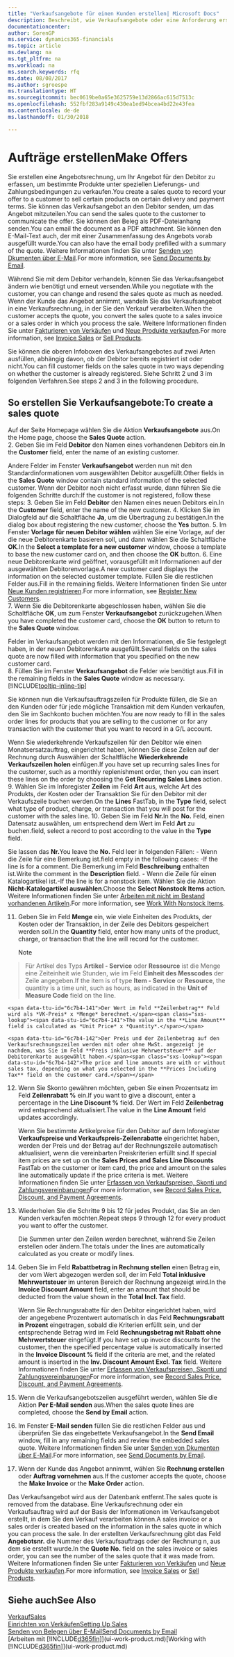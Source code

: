 ```yaml
---
title: "Verkaufsangebote für einen Kunden erstellen| Microsoft Docs"
description: Beschreibt, wie Verkaufsangebote oder eine Anforderung erstellt wird, um Ihr Angebot zu erfassen, um unter bestimmten Bedingungen einem Kunden zu verkaufen.
documentationcenter: 
author: SorenGP
ms.service: dynamics365-financials
ms.topic: article
ms.devlang: na
ms.tgt_pltfrm: na
ms.workload: na
ms.search.keywords: rfq
ms.date: 08/08/2017
ms.author: sgroespe
ms.translationtype: HT
ms.sourcegitcommit: bec0619be0a65e3625759e13d2866ac615d7513c
ms.openlocfilehash: 552fbf283a9149c430ea1ed94bcea4bd22e43fea
ms.contentlocale: de-de
ms.lasthandoff: 01/30/2018

---
```

# <a name="make-offers"></a><span data-ttu-id="6c7b4-103">Aufträge erstellen</span><span class="sxs-lookup"><span data-stu-id="6c7b4-103">Make Offers</span></span>
<span data-ttu-id="6c7b4-104">Sie erstellen eine Angebotsrechnung, um Ihr Angebot für den Debitor zu erfassen, um bestimmte Produkte unter speziellen Lieferungs- und Zahlungsbedingungen zu verkaufen.</span><span class="sxs-lookup"><span data-stu-id="6c7b4-104">You create a sales quote to record your offer to a customer to sell certain products on certain delivery and payment terms.</span></span> <span data-ttu-id="6c7b4-105">Sie können das Verkaufsangebot an den Debitor senden, um das Angebot mitzuteilen.</span><span class="sxs-lookup"><span data-stu-id="6c7b4-105">You can send the sales quote to the customer to communicate the offer.</span></span> <span data-ttu-id="6c7b4-106">Sie können den Beleg als PDF-Dateianhang senden.</span><span class="sxs-lookup"><span data-stu-id="6c7b4-106">You can email the document as a PDF attachment.</span></span> <span data-ttu-id="6c7b4-107">Sie können den E-Mail-Text auch, der mit einer Zusammenfassung des Angebots vorab ausgefüllt wurde.</span><span class="sxs-lookup"><span data-stu-id="6c7b4-107">You can also have the email body prefilled with a summary of the quote.</span></span> <span data-ttu-id="6c7b4-108">Weitere Informationen finden Sie unter [Senden von Dkumenten über E-Mail](ui-how-send-documents-email.md).</span><span class="sxs-lookup"><span data-stu-id="6c7b4-108">For more information, see [Send Documents by Email](ui-how-send-documents-email.md).</span></span>

<span data-ttu-id="6c7b4-109">Während Sie mit dem Debitor verhandeln, können Sie das Verkaufsangebot ändern wie benötigt und erneut versenden.</span><span class="sxs-lookup"><span data-stu-id="6c7b4-109">While you negotiate with the customer, you can change and resend the sales quote as much as needed.</span></span> <span data-ttu-id="6c7b4-110">Wenn der Kunde das Angebot annimmt, wandeln Sie das Verkaufsangebot in eine Verkaufsrechnung, in der Sie den Verkauf verarbeiten.</span><span class="sxs-lookup"><span data-stu-id="6c7b4-110">When the customer accepts the quote, you convert the sales quote to a sales invoice or a sales order in which you process the sale.</span></span> <span data-ttu-id="6c7b4-111">Weitere Informationen finden Sie unter [Fakturieren von Verkäufen](sales-how-invoice-sales.md) und [Neue Produkte verkaufen](sales-how-sell-products.md).</span><span class="sxs-lookup"><span data-stu-id="6c7b4-111">For more information, see [Invoice Sales](sales-how-invoice-sales.md) or [Sell Products](sales-how-sell-products.md).</span></span>

<span data-ttu-id="6c7b4-112">Sie können die oberen Infoboxen des Verkaufsangebotes auf zwei Arten ausfüllen, abhängig davon, ob der Debitor bereits registriert ist oder nicht.</span><span class="sxs-lookup"><span data-stu-id="6c7b4-112">You can fill customer fields on the sales quote in two ways depending on whether the customer is already registered.</span></span> <span data-ttu-id="6c7b4-113">Siehe Schritt 2 und 3 im folgenden Verfahren.</span><span class="sxs-lookup"><span data-stu-id="6c7b4-113">See steps 2 and 3 in the following procedure.</span></span>

## <a name="to-create-a-sales-quote"></a><span data-ttu-id="6c7b4-114">So erstellen Sie Verkaufsangebote:</span><span class="sxs-lookup"><span data-stu-id="6c7b4-114">To create a sales quote</span></span>
<span data-ttu-id="6c7b4-115">Auf der Seite Homepage wählen Sie die Aktion **Verkaufsangebote** aus.</span><span class="sxs-lookup"><span data-stu-id="6c7b4-115">On the Home page,  choose the **Sales Quote** action.</span></span>  
2. <span data-ttu-id="6c7b4-116">Geben Sie im Feld **Debitor** den Namen eines vorhandenen Debitors ein.</span><span class="sxs-lookup"><span data-stu-id="6c7b4-116">In the **Customer** field, enter the name of an existing customer.</span></span>

   <span data-ttu-id="6c7b4-117">Andere Felder im Fenster **Verkaufsangebot** werden nun mit den Standardinformationen vom ausgewählten Debitor ausgefüllt.</span><span class="sxs-lookup"><span data-stu-id="6c7b4-117">Other fields in the **Sales Quote** window contain standard information of the selected customer.</span></span> <span data-ttu-id="6c7b4-118">Wenn der Debitor noch nicht erfasst wurde, dann führen Sie die folgenden Schritte durch:</span><span class="sxs-lookup"><span data-stu-id="6c7b4-118">If the customer is not registered, follow these steps:</span></span>
3. <span data-ttu-id="6c7b4-119">Geben Sie im Feld **Debitor** den Namen eines neuen Debitors ein.</span><span class="sxs-lookup"><span data-stu-id="6c7b4-119">In the **Customer** field, enter the name of the new customer.</span></span>
4. <span data-ttu-id="6c7b4-120">Klicken Sie im Dialogfeld auf die Schaltfläche **Ja**, um die Übertragung zu bestätigen.</span><span class="sxs-lookup"><span data-stu-id="6c7b4-120">In the dialog box about registering the new customer, choose the **Yes** button.</span></span>
5. <span data-ttu-id="6c7b4-121">Im Fenster **Vorlage für neuen Debitor wählen** wählen Sie eine Vorlage, auf der die neue Debitorenkarte basieren soll, und dann wählen Sie die Schaltfläche **OK**.</span><span class="sxs-lookup"><span data-stu-id="6c7b4-121">In the **Select a template for a new customer** window, choose a template to base the new customer card on, and then choose the **OK** button.</span></span>
6. <span data-ttu-id="6c7b4-122">Eine neue Debitorenkarte wird geöffnet, vorausgefüllt mit Informationen auf der ausgewählten Debitorenvorlage.</span><span class="sxs-lookup"><span data-stu-id="6c7b4-122">A new customer card displays the information on the selected customer template.</span></span> <span data-ttu-id="6c7b4-123">Füllen Sie die restlichen Felder aus.</span><span class="sxs-lookup"><span data-stu-id="6c7b4-123">Fill in the remaining fields.</span></span> <span data-ttu-id="6c7b4-124">Weitere Informationen finden Sie unter [Neue Kunden registrieren](sales-how-register-new-customers.md).</span><span class="sxs-lookup"><span data-stu-id="6c7b4-124">For more information, see [Register New Customers](sales-how-register-new-customers.md).</span></span>  
7. <span data-ttu-id="6c7b4-125">Wenn Sie die Debitorenkarte abgeschlossen haben, wählen Sie die Schaltfläche **OK**, um zum Fenster **Verkaufsangebot** zurückzugehen.</span><span class="sxs-lookup"><span data-stu-id="6c7b4-125">When you have completed the customer card, choose the **OK** button to return to the **Sales Quote** window.</span></span>

   <span data-ttu-id="6c7b4-126">Felder im Verkaufsangebot werden mit den Informationen, die Sie festgelegt haben, in der neuen Debitorenkarte ausgefüllt.</span><span class="sxs-lookup"><span data-stu-id="6c7b4-126">Several fields on the sales quote are now filled with information that you specified on the new customer card.</span></span>  
8. <span data-ttu-id="6c7b4-127">Füllen Sie im Fenster **Verkaufsangebot** die Felder wie benötigt aus.</span><span class="sxs-lookup"><span data-stu-id="6c7b4-127">Fill in the remaining fields in the **Sales Quote** window as necessary.</span></span> [!INCLUDE[tooltip-inline-tip](includes/tooltip-inline-tip_md.md)]  

<span data-ttu-id="6c7b4-128">Sie können nun die Verkaufsauftragszeilen für Produkte füllen, die Sie an den Kunden oder für jede mögliche Transaktion mit dem Kunden verkaufen, den Sie im Sachkonto buchen möchten.</span><span class="sxs-lookup"><span data-stu-id="6c7b4-128">You are now ready to fill in the sales order lines for products that you are selling to the customer or for any transaction with the customer that you want to record in a G/L account.</span></span>   

<span data-ttu-id="6c7b4-129">Wenn Sie wiederkehrende Verkaufszeilen für den Debitor wie einen Monatsersatzauftrag, eingerichtet haben, können Sie diese Zeilen auf der Rechnung durch Auswählen der Schaltfläche **Wiederkehrende Verkaufszeilen holen** einfügen.</span><span class="sxs-lookup"><span data-stu-id="6c7b4-129">If you have set up recurring sales lines for the customer, such as a monthly replenishment order, then you can insert these lines on the order by choosing the **Get Recurring Sales Lines** action.</span></span>  
9. <span data-ttu-id="6c7b4-130">Wählen Sie im Inforegister **Zeilen** im Feld **Art** aus, welche Art des Produkts, der Kosten oder der Transaktion Sie für den Debitor mit der Verkaufszeile buchen werden.</span><span class="sxs-lookup"><span data-stu-id="6c7b4-130">On the **Lines** FastTab, in the **Type** field, select what type of product, charge, or transaction that you will post for the customer with the sales line.</span></span>
10. <span data-ttu-id="6c7b4-131">Geben Sie im Feld **Nr.**</span><span class="sxs-lookup"><span data-stu-id="6c7b4-131">In the **No.**</span></span> <span data-ttu-id="6c7b4-132">Feld, einen Datensatz auswählen, um entsprechend dem Wert im Feld **Art** zu buchen.</span><span class="sxs-lookup"><span data-stu-id="6c7b4-132">field, select a record to post according to the value in the **Type** field.</span></span>

 <span data-ttu-id="6c7b4-133">Sie lassen das **Nr.**</span><span class="sxs-lookup"><span data-stu-id="6c7b4-133">You leave the **No.**</span></span> <span data-ttu-id="6c7b4-134">Feld leer in folgenden Fällen: - Wenn die Zeile für eine Bemerkung ist.</span><span class="sxs-lookup"><span data-stu-id="6c7b4-134">field empty in the following cases: -If the line is for a comment.</span></span> <span data-ttu-id="6c7b4-135">Die Bemerkung im Feld **Beschreibung** enthalten ist.</span><span class="sxs-lookup"><span data-stu-id="6c7b4-135">Write the comment in the **Description** field.</span></span>
 <span data-ttu-id="6c7b4-136">- Wenn die Zeile für einen Katalogartikel ist.</span><span class="sxs-lookup"><span data-stu-id="6c7b4-136">-If the line is for a nonstock item.</span></span> <span data-ttu-id="6c7b4-137">Wählen Sie die Aktion **Nicht-Katalogartikel auswählen**.</span><span class="sxs-lookup"><span data-stu-id="6c7b4-137">Choose the **Select Nonstock Items** action.</span></span> <span data-ttu-id="6c7b4-138">Weitere Informationen finden Sie unter [Arbeiten mit nicht im Bestand vorhandenen Artikeln](inventory-how-work-nonstock-items.md).</span><span class="sxs-lookup"><span data-stu-id="6c7b4-138">For more information, see [Work With Nonstock Items](inventory-how-work-nonstock-items.md).</span></span>

11. <span data-ttu-id="6c7b4-139">Geben Sie im Feld **Menge** ein, wie viele Einheiten des Produkts, der Kosten oder der Transaktion, in der Zeile des Debitors gespeichert werden soll.</span><span class="sxs-lookup"><span data-stu-id="6c7b4-139">In the **Quantity** field, enter how many units of the product, charge, or transaction that the line will record for the customer.</span></span>

    > [!NOTE]  
>   <span data-ttu-id="6c7b4-140">Für Artikel des Typs **Artikel - Service** oder **Ressource** ist die Menge eine Zeiteinheit wie Stunden, wie im Feld **Einheit des Messcodes** der Zeile angegeben.</span><span class="sxs-lookup"><span data-stu-id="6c7b4-140">If the item is of type **Item - Service** or **Resource**, the quantity is a time unit, such as hours, as indicated in the **Unit of Measure Code** field on the line.</span></span>  

    <span data-ttu-id="6c7b4-141">Der Wert im Feld **Zeilenbetrag** Feld wird als *VK-Preis* x *Menge* berechnet.</span><span class="sxs-lookup"><span data-stu-id="6c7b4-141">The value in the **Line Amount** field is calculated as *Unit Price* x *Quantity*.</span></span>  

    <span data-ttu-id="6c7b4-142">Der Preis und der Zeilenbetrag auf den Verkaufsrechnungszeilen werden mit oder ohne MwSt. angezeigt je nachdem, was Sie im Feld **Preis inklusive Mehrwertsteuer** auf der Debitorenkarte ausgewählt haben.</span><span class="sxs-lookup"><span data-stu-id="6c7b4-142">The price and line amounts are with or without sales tax, depending on what you selected in the **Prices Including Tax** field on the customer card.</span></span>  
12. <span data-ttu-id="6c7b4-143">Wenn Sie Skonto gewähren möchten, geben Sie einen Prozentsatz im Feld **Zeilenrabatt %** ein.</span><span class="sxs-lookup"><span data-stu-id="6c7b4-143">If you want to give a discount, enter a percentage in the **Line Discount %** field.</span></span> <span data-ttu-id="6c7b4-144">Der Wert im Feld **Zeilenbetrag** wird entsprechend aktualisiert.</span><span class="sxs-lookup"><span data-stu-id="6c7b4-144">The value in the **Line Amount** field updates accordingly.</span></span>  

    <span data-ttu-id="6c7b4-145">Wenn Sie bestimmte Artikelpreise für den Debitor auf dem Inforegister **Verkaufspreise und Verkaufspreis-Zeilenrabatte** eingerichtet haben, werden der Preis und der Betrag auf der Rechnungszeile automatisch aktualisiert, wenn die vereinbarten Preiskriterien erfüllt sind.</span><span class="sxs-lookup"><span data-stu-id="6c7b4-145">If special item prices are set up on the **Sales Prices and Sales Line Discounts** FastTab on the customer or item card, the price and amount on the sales line automatically update if the price criteria is met.</span></span> <span data-ttu-id="6c7b4-146">Weitere Informationen finden Sie unter [Erfassen von Verkaufspreisen, Skonti und Zahlungsvereinbarungen](sales-how-record-sales-price-discount-payment-agreements.md)</span><span class="sxs-lookup"><span data-stu-id="6c7b4-146">For more information, see [Record Sales Price, Discount, and Payment Agreements](sales-how-record-sales-price-discount-payment-agreements.md).</span></span>  
13. <span data-ttu-id="6c7b4-147">Wiederholen Sie die Schritte 9 bis 12 für jedes Produkt, das Sie an den Kunden verkaufen möchten.</span><span class="sxs-lookup"><span data-stu-id="6c7b4-147">Repeat steps 9 through 12 for every product you want to offer the customer.</span></span>  

    <span data-ttu-id="6c7b4-148">Die Summen unter den Zeilen werden berechnet, während Sie Zeilen erstellen oder ändern.</span><span class="sxs-lookup"><span data-stu-id="6c7b4-148">The totals under the lines are automatically calculated as you create or modify lines.</span></span>  
14. <span data-ttu-id="6c7b4-149">Geben Sie im Feld **Rabattbetrag in Rechnung stellen** einen Betrag ein, der vom Wert abgezogen werden soll, der im Feld **Total inklusive Mehrwertsteuer** im unteren Bereich der Rechnung angezeigt wird.</span><span class="sxs-lookup"><span data-stu-id="6c7b4-149">In the **Invoice Discount Amount** field, enter an amount that should be deducted from the value shown in the **Total Incl. Tax** field.</span></span>

    <span data-ttu-id="6c7b4-150">Wenn Sie Rechnungsrabatte für den Debitor eingerichtet haben, wird der angegebene Prozentwert automatisch in das Feld **Rechnungsrabatt in Prozent** eingetragen, sobald die Kriterien erfüllt sein, und der entsprechende Betrag wird im Feld **Rechnungsbetrag mit Rabatt ohne Mehrwertsteuer** eingefügt.</span><span class="sxs-lookup"><span data-stu-id="6c7b4-150">If you have set up invoice discounts for the customer, then the specified percentage value is automatically inserted in the **Invoice Discount %** field if the criteria are met, and the related amount is inserted in the **Inv. Discount Amount Excl. Tax** field.</span></span> <span data-ttu-id="6c7b4-151">Weitere Informationen finden Sie unter [Erfassen von Verkaufspreisen, Skonti und Zahlungsvereinbarungen](sales-how-record-sales-price-discount-payment-agreements.md)</span><span class="sxs-lookup"><span data-stu-id="6c7b4-151">For more information, see [Record Sales Price, Discount, and Payment Agreements](sales-how-record-sales-price-discount-payment-agreements.md).</span></span>
15. <span data-ttu-id="6c7b4-152">Wenn die Verkaufsangebotszeilen ausgeführt werden, wählen Sie die Aktion **Per E-Mail senden** aus.</span><span class="sxs-lookup"><span data-stu-id="6c7b4-152">When the sales quote lines are completed, choose the **Send by Email** action.</span></span>
16. <span data-ttu-id="6c7b4-153">Im Fenster **E-Mail senden** füllen Sie die restlichen Felder aus und überprüfen Sie das eingebettete Verkaufsangebot.</span><span class="sxs-lookup"><span data-stu-id="6c7b4-153">In the **Send Email** window, fill in any remaining fields and review the embedded sales quote.</span></span> <span data-ttu-id="6c7b4-154">Weitere Informationen finden Sie unter [Senden von Dkumenten über E-Mail](ui-how-send-documents-email.md).</span><span class="sxs-lookup"><span data-stu-id="6c7b4-154">For more information, see [Send Documents by Email](ui-how-send-documents-email.md).</span></span>
17. <span data-ttu-id="6c7b4-155">Wenn der Kunde das Angebot annimmt, wählen Sie **Rechnung erstellen** oder **Auftrag vornehmen** aus.</span><span class="sxs-lookup"><span data-stu-id="6c7b4-155">If the customer accepts the quote, choose the **Make Invoice** or the **Make Order** action.</span></span>

<span data-ttu-id="6c7b4-156">Das Verkaufsangebot wird aus der Datenbank entfernt.</span><span class="sxs-lookup"><span data-stu-id="6c7b4-156">The sales quote is removed from the database.</span></span> <span data-ttu-id="6c7b4-157">Eine Verkaufsrechnung oder ein Verkaufsauftrag wird auf der Basis der Informationen im Verkaufsangebot erstellt, in dem Sie den Verkauf verarbeiten können.</span><span class="sxs-lookup"><span data-stu-id="6c7b4-157">A sales invoice or a sales order is created based on the information in the sales quote in which you can process the sale.</span></span> <span data-ttu-id="6c7b4-158">In der erstellten Verkaufsrechnung gibt das Feld **Angebotsnr.** die Nummer des Verkaufsauftrags oder der Rechnung  n, aus dem sie erstellt wurde.</span><span class="sxs-lookup"><span data-stu-id="6c7b4-158">In the **Quote No.** field on the sales invoice or sales order, you can see the number of the sales quote that it was made from.</span></span> <span data-ttu-id="6c7b4-159">Weitere Informationen finden Sie unter [Fakturieren von Verkäufen](sales-how-invoice-sales.md) und [Neue Produkte verkaufen](sales-how-sell-products.md).</span><span class="sxs-lookup"><span data-stu-id="6c7b4-159">For more information, see [Invoice Sales](sales-how-invoice-sales.md) or [Sell Products](sales-how-sell-products.md).</span></span>

## <a name="see-also"></a><span data-ttu-id="6c7b4-160">Siehe auch</span><span class="sxs-lookup"><span data-stu-id="6c7b4-160">See Also</span></span>
[<span data-ttu-id="6c7b4-161">Verkauf</span><span class="sxs-lookup"><span data-stu-id="6c7b4-161">Sales</span></span>](sales-manage-sales.md)  
[<span data-ttu-id="6c7b4-162">Einrichten von Verkäufen</span><span class="sxs-lookup"><span data-stu-id="6c7b4-162">Setting Up Sales</span></span>](sales-setup-sales.md)  
[<span data-ttu-id="6c7b4-163">Senden von Belegen über E-Mail</span><span class="sxs-lookup"><span data-stu-id="6c7b4-163">Send Documents by Email</span></span>](ui-how-send-documents-email.md)  
<span data-ttu-id="6c7b4-164">[Arbeiten mit [!INCLUDE[d365fin](includes/d365fin_md.md)]](ui-work-product.md)</span><span class="sxs-lookup"><span data-stu-id="6c7b4-164">[Working with [!INCLUDE[d365fin](includes/d365fin_md.md)]](ui-work-product.md)</span></span>

